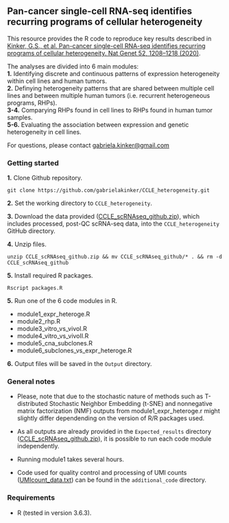 Pan-cancer single-cell RNA-seq identifies recurring programs of cellular heterogeneity
---------------------------------------------------------------------------------------

This resource provides the R code to reproduce key results described in [Kinker, G.S., et al. Pan-cancer single-cell RNA-seq identifies recurring programs of cellular heterogeneity. Nat Genet 52, 1208–1218 (2020)](https://doi.org/10.1038/s41588-020-00726-6). 

The analyses are divided into 6 main modules:  
**1.** Identifying discrete and continuous patterns of expression heterogeneity within cell lines and human tumors.  
**2.** Definying heterogeneity patterns that are shared between multiple cell lines and between multiple human tumors (i.e. recurrent heterogeneous programs, RHPs).  
**3-4.** Comparying RHPs found in cell lines to RHPs found in human tumor samples.   
**5-6.** Evaluating the association between expression and genetic heterogeneity in cell lines. 

For questions, please contact gabriela.kinker@gmail.com

### Getting started
**1.** Clone Github repository. 
```
git clone https://github.com/gabrielakinker/CCLE_heterogeneity.git
```

**2.** Set the working directory to ``CCLE_heterogeneity``. 

**3.** Download the data provided ([CCLE_scRNAseq_github.zip](https://singlecell.broadinstitute.org/single_cell/study/SCP542/pan-cancer-cell-line-heterogeneity)), which includes processed, post-QC scRNA-seq data, into the ``CCLE_heterogeneity`` GitHub directory. 

**4.** Unzip files. 
```
unzip CCLE_scRNAseq_github.zip && mv CCLE_scRNAseq_github/* . && rm -d CCLE_scRNAseq_github
```

**5.** Install required R packages.
```
Rscript packages.R
```
**5.** Run one of the 6 code modules in R.
* module1_expr_heteroge.R         
* module2_rhp.R                   
* module3_vitro_vs_vivoI.R   
* module4_vitro_vs_vivoII.R 
* module5_cna_subclones.R
* module6_subclones_vs_expr_heteroge.R

**6.** Output files will be saved in the ``Output`` directory. 

### General notes

* Please, note that due to the stochastic nature of methods such as T-distributed Stochastic Neighbor Embedding (t-SNE) and nonnegative matrix factorization (NMF) outputs from module1_expr_heteroge.r might slightly differ dependending on the version of R/R packages used.

* As all outputs are already provided in the ``Expected_results`` directory ([CCLE_scRNAseq_github.zip](https://singlecell.broadinstitute.org/single_cell/study/SCP542/pan-cancer-cell-line-heterogeneity)), it is possible to run each code module independently.

* Running module1 takes several hours. 

* Code used for quality control and processing of UMI counts ([UMIcount_data.txt](https://singlecell.broadinstitute.org/single_cell/study/SCP542/pan-cancer-cell-line-heterogeneity)) can be found in the ``additional_code`` directory. 

### **Requirements**

* R (tested in version 3.6.3).


